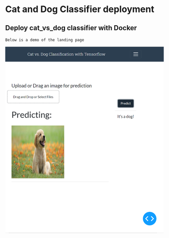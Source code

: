 # Cat and Dog Classifier deployment

## Deploy cat_vs_dog classifier with Docker
    Below is a demo of the landing page

![Example Landing Page](./backend/report/inference.png)